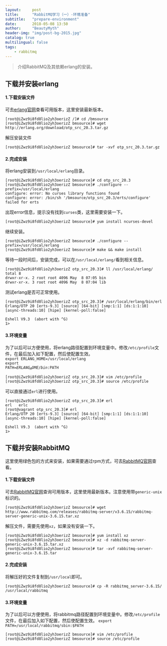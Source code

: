 ```yaml
---
layout:     post
title:      "RabbitMQ学习（一）-环境准备"
subtitle:   "prepare-environment"
date:       2018-05-08 13:50
author:     "BeautyMyth"
header-img: "img/post-bg-2015.jpg"
catalog: true
multilingual: false
tags:
    - rabbitmq
---
```


> 介绍RabbitMQ及其依赖erlang的安装。

## 下载并安装erlang

#### 1.下载安装文件
可去[erlang官网](http://www.erlang.org/downloads)查看可用版本，这里安装最新版本。
```linux
[root@iZwz9i8fd8lio2yh3oerizZ /]# cd /bmsource
[root@iZwz9i8fd8lio2yh3oerizZ bmsource]# wget http://erlang.org/download/otp_src_20.3.tar.gz
```

解压安装文件
```linux
[root@iZwz9i8fd8lio2yh3oerizZ bmsource]# tar -xvf otp_src_20.3.tar.gz
```

#### 2.完成安装
将erlang安装到<code>/usr/local/erlang</code>目录。

```linux
[root@iZwz9i8fd8lio2yh3oerizZ bmsource]# cd otp_src_20.3
[root@iZwz9i8fd8lio2yh3oerizZ bmsource]# ./configure --prefix=/usr/local/erlang 
configure: error: No curses library functions found
configure: error: /bin/sh '/bmsource/otp_src_20.3/erts/configure' failed for erts
```

出现error信息，提示没有找到<code>curses</code>类，这里需要安装一下。

```linux
[root@iZwz9i8fd8lio2yh3oerizZ bmsource]# yum install ncurses-devel
```

继续安装。

```linux
[root@iZwz9i8fd8lio2yh3oerizZ bmsource]# ./configure --prefix=/usr/local/erlang 
[root@iZwz9i8fd8lio2yh3oerizZ bmsource]# make && make install
```

等待一段时间后，安装完成，可以在<code>/usr/local/erlang/</code>看到相关信息。

```linux
[root@iZwz9i8fd8lio2yh3oerizZ otp_src_20.3]# ll /usr/local/erlang/
total 8
drwxr-xr-x. 2 root root 4096 May  8 07:05 bin
drwxr-xr-x. 3 root root 4096 May  8 07:04 lib
```

测试erlang是否可正常使用。

```linux
[root@iZwz9i8fd8lio2yh3oerizZ otp_src_20.3]# /usr/local/erlang/bin/erl
Erlang/OTP 20 [erts-9.3] [source] [64-bit] [smp:1:1] [ds:1:1:10] [async-threads:10] [hipe] [kernel-poll:false]

Eshell V9.3  (abort with ^G)
1> 
```

#### 3.环境变量

为了以后可以方便使用，将erlang路径配置到环境变量中。修改<code>/etc/profile</code>文件，在最后加入如下配置，然后使配置生效。
<br>
<code>export ERLANG_HOME=/usr/local/erlang</code>
<br>
<code>export PATH=$ERLANG_HOME/bin:$PATH</code>

```linux
[root@iZwz9i8fd8lio2yh3oerizZ otp_src_20.3]# vim /etc/profile
[root@iZwz9i8fd8lio2yh3oerizZ otp_src_20.3]# source /etc/profile
```

可以直接通过<code>erl</code>进行使用。

```linux
[root@iZwz9i8fd8lio2yh3oerizZ otp_src_20.3]# erl
erl   erlc  
[root@vagrant otp_src_20.3]# erl
Erlang/OTP 20 [erts-9.3] [source] [64-bit] [smp:1:1] [ds:1:1:10] [async-threads:10] [hipe] [kernel-poll:false]

Eshell V9.3  (abort with ^G)
1> 
```

## 下载并安装RabbitMQ

这里使用绿色包的方式来安装，如果需要通过rpm方式，可去[RabbitMQ官网](http://www.rabbitmq.com/install-rpm.html)查看。

#### 1.下载安装文件

可去[RabbitMQ官网](http://www.rabbitmq.com/releases/rabbitmq-server/)查询可用版本，这里使用最新版本。注意使用带<code>generic-unix</code>标识的。

```linux
[root@iZwz9i8fd8lio2yh3oerizZ bmsource]# wget http://www.rabbitmq.com/releases/rabbitmq-server/v3.6.15/rabbitmq-server-generic-unix-3.6.15.tar.xz
```

解压文件，需要先使用<code>xz</code>，如果没有安装一下。

```linux
[root@iZwz9i8fd8lio2yh3oerizZ bmsource]# yum install xz
[root@iZwz9i8fd8lio2yh3oerizZ bmsource]# xz -d rabbitmq-server-generic-unix-3.6.15.tar.xz
[root@iZwz9i8fd8lio2yh3oerizZ bmsource]# tar -xvf rabbitmq-server-generic-unix-3.6.15.tar
```

#### 2.完成安装

将解压好的文件复制到<code>/usr/local</code>即可。

```linux
[root@iZwz9i8fd8lio2yh3oerizZ bmsource]# cp -R rabbitmq_server-3.6.15/ /usr/local/rabbitmq
```

#### 3.环境变量

为了以后可以方便使用，将rabbitmq路径配置到环境变量中。修改<code>/etc/profile</code>文件，在最后加入如下配置，然后使配置生效。
<code>export PATH=/usr/local/rabbitmq/sbin:$PATH</code>

```linux
[root@iZwz9i8fd8lio2yh3oerizZ bmsource]# vim /etc/profile
[root@iZwz9i8fd8lio2yh3oerizZ bmsource]# source /etc/profile
```